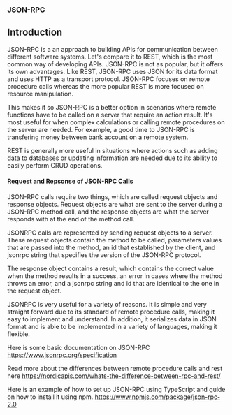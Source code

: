 ### JSON-RPC

## Introduction
JSON-RPC is a an approach to building APIs for communication between different software systems. Let's compare it to REST, which is the most common way of developing APIs. JSON-RPC is not as popular, but it offers its own advantages. Like REST, JSON-RPC uses JSON for its data format and uses HTTP as a transport protocol. JSON-RPC focuses on remote procedure calls whereas the more popular REST is more focused on resource manipulation. 

This makes it so JSON-RPC is a better option in scenarios where remote functions have to be called on a server that require an action result. It's most useful for when complex calculations or calling remote procedures on the server are needed. For example, a good time to JSON-RPC is transfering money between bank account on a remote system. 

REST is generally more useful in situations where actions such as adding data to databases or updating information are needed due to its ability to easily perform CRUD operations.


#### Request and Repsonse of JSON-RPC Calls

JSON-RPC calls require two things, which are called request objects and response objects. Request objects are what are sent to the server during a JSON-RPC method call, and the response objects are what the server responds with at the end of the method call.

JSONRPC calls are represented by sending request objects to a server. These request objects contain the method to be called, parameters values that are passed into the method, an id that established by the client, and jsonrpc string that specifies the version of the JSON-RPC protocol.

The response object contains a result, which contains the correct value when the method results in a success, an error in cases where the method throws an error, and a jsonrpc string and id that are identical to the one in the request object.

JSONRPC is very useful for a variety of reasons. It is simple and very straight forward due to its standard of remote procedure calls, making it easy to implement and understand. In addition, it serializes data in JSON format and is able to be implemented in a variety of languages, making it flexible.

Here is some basic documentation on JSON-RPC https://www.jsonrpc.org/specification

Read more about the differences between remote procedure calls and rest here https://nordicapis.com/whats-the-difference-between-rpc-and-rest/

Here is an example of how to set up JSON-RPC using TypeScript and guide on how to install it using npm. https://www.npmjs.com/package/json-rpc-2.0